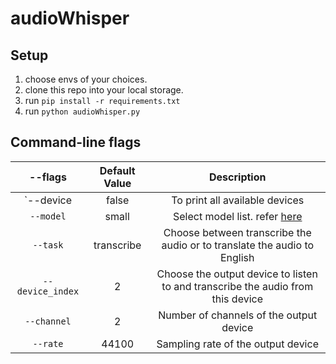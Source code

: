 # audioWhisper

## Setup
1. choose envs of your choices.
2. clone this repo into your local storage.
3. run `pip install -r requirements.txt`
4. run `python audioWhisper.py`

## Command-line flags
|      --flags          |  Default Value  |      Description                                                                                       |
|:---------------------:|:---------------:|:------------------------------------------------------------------------------------------------------:|
|`--device              |  false          | To print all available devices                                                                         |
|`--model`              |  small          | Select model list. refer [here](https://github.com/openai/whisper#available-models-and-languages)      |
|`--task`               |  transcribe     | Choose between transcribe the audio or to translate the audio to English                               |
|`--device_index`       |  2              | Choose the output device to listen to and transcribe the audio from this device                        |
|`--channel`            |  2              | Number of channels of the output device                                                                |
|`--rate`               | 44100           | Sampling rate of the output device                                                                     |
